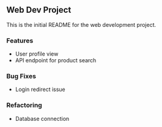 ## Web Dev Project

This is the initial README for the web development project.

### Features
- User profile view
- API endpoint for product search

### Bug Fixes
- Login redirect issue

### Refactoring
- Database connection